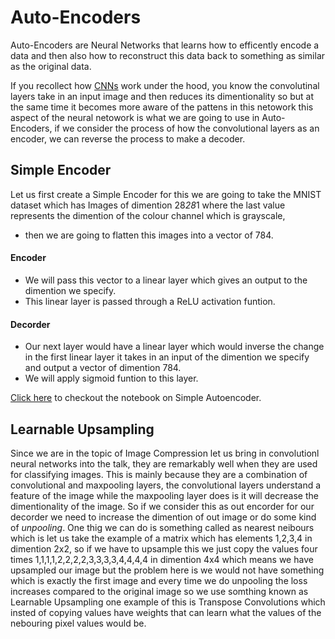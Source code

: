 # Auto-Encoders

Auto-Encoders are Neural Networks that learns how to efficently encode a data and then also how to reconstruct this data back to something as similar as the original data.

If you recollect how [CNNs](https://github.com/abhijitramesh/cnn-under-the-hood) work under the hood, you know the convolutinal layers take in an input image and then reduces its dimentionality so but at the same time it becomes more aware of the pattens in this netowork this aspect of the neural netowork is what we are going to use in Auto-Encoders, if we consider the process of how the convolutional layers as an encoder, we can reverse the process to make a decoder.

## Simple Encoder 

Let us first create a Simple Encoder for this we are going to take the MNIST dataset which has Images of dimention 28*28*1 where the last value represents the dimention of the colour channel which is grayscale, 

* then we are going to flatten this images into a vector of 784.
#### Encoder
* We will pass this vector to a linear layer which gives an output to the dimention we specify.
* This linear layer is passed through a ReLU activation funtion.
#### Decorder
* Our next layer would have a linear layer which would inverse the change in the first linear layer it takes in an input of the dimention we specify and output a vector of dimention 784.
* We will apply sigmoid funtion to this layer.

[Click here](https://github.com/abhijitramesh/Auto-Encoders/blob/master/Simple_Autoencoder.ipynb) to checkout the notebook on Simple Autoencoder.

## Learnable Upsampling
Since we are in the topic of Image Compression let us bring in convolutionl neural networks into the talk, they are remarkably well when they are used for classifying images. This is mainly because they are a combination of convolutional and maxpooling layers, the convolutional layers understand a feature of the image while the maxpooling layer does is it will decrease the dimentionality of the image. So if we consider this as out encorder for our decorder we need to increase the dimention of out image or do some kind of _unpooling_. One thig we can do is something called as nearest neibours which is let us take the example of a matrix which has elements 1,2,3,4 in dimention 2x2, so if we have to upsample this we just copy the values four times 1,1,1,1,2,2,2,2,3,3,3,3,4,4,4,4 in dimention 4x4 which means we have upsampled our image but the problem here is we would not have something which is exactly the first image and every time we do unpooling the loss increases compared to the original image so we use somthing known as Learnable Upsampling one example of this is Transpose Convolutions which insted of copying values have weights that can learn what the values of the nebouring pixel values would be.

